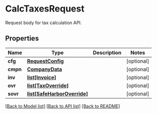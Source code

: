 # CalcTaxesRequest

Request body for tax calculation API.
## Properties
Name | Type | Description | Notes
------------ | ------------- | ------------- | -------------
**cfg** | [**RequestConfig**](RequestConfig.md) |  | [optional] 
**cmpn** | [**CompanyData**](CompanyData.md) |  | [optional] 
**inv** | [**list[Invoice]**](Invoice.md) |  | [optional] 
**ovr** | [**list[TaxOverride]**](TaxOverride.md) |  | [optional] 
**sovr** | [**list[SafeHarborOverride]**](SafeHarborOverride.md) |  | [optional] 

[[Back to Model list]](../README.md#documentation-for-models) [[Back to API list]](../README.md#documentation-for-api-endpoints) [[Back to README]](../README.md)


